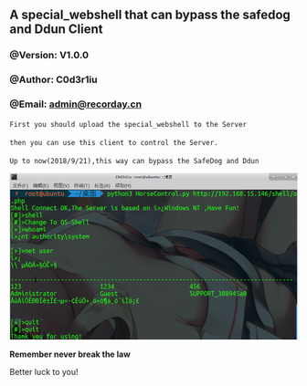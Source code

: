 ## A special_webshell that can bypass the safedog and Ddun Client

### @Version: V1.0.0
### @Author: C0d3r1iu
### @Email: admin@recorday.cn

```
First you should upload the special_webshell to the Server

then you can use this client to control the Server.

Up to now(2018/9/21),this way can bypass the SafeDog and Ddun
```
![](Using_Pic.png)

**Remember never break the law**

Better luck to you!